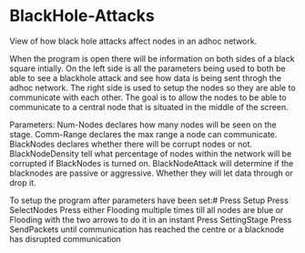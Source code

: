 # BlackHole-Attacks
View of how black hole attacks affect nodes in an adhoc network.

When the program is open there will be information on both sides of a black square intially.
On the left side is all the parameters being used to both be able to see a blackhole attack and see how data is being sent throgh
the adhoc network. The right side is used to setup the nodes so they are able to communicate with each other. The goal is to
allow the nodes to be able to communicate to a central node that is situated in the middle of the screen.

Parameters:
Num-Nodes declares how many nodes will be seen on the stage.
Comm-Range declares the max range a node can communicate.
BlackNodes declares whether there will be corrupt nodes or not.
BlackNodeDensity tell what percentage of nodes within the network will be corrupted if BlackNodes is turned on.
BlackNodeAttack will determine if the blacknodes are passive or aggressive. Whether they will let data through or drop it.

To setup the program after parameters have been set:#
Press Setup
Press SelectNodes
Press either Flooding multiple times till all nodes are blue or Flooding with the two arrows to do it in an instant
Press SettingStage
Press SendPackets until communication has reached the centre or a blacknode has disrupted communication

